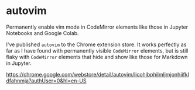 # autovim

Permanently enable vim mode in CodeMirror elements like those in Jupyter Notebooks and Google Colab.

I've published `autovim` to the Chrome extension store. It works perfectly as far as I have found with permanently visible `CodeMirror` elements, but is still flaky with `CodeMirror` elements that hide and show like those for Markdown in Jupyter.

https://chrome.google.com/webstore/detail/autovim/licohjbphilmljmjonhiifkldfahnmja?authUser=0&hl=en-US

